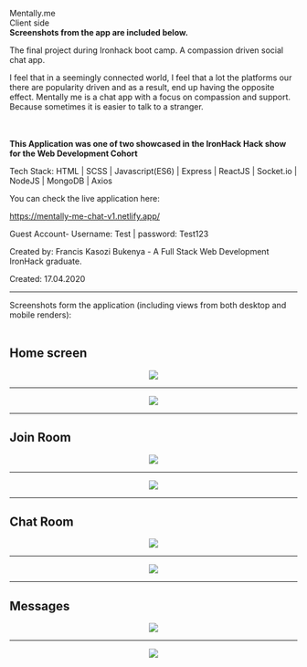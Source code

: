 Mentally.me
<br>Client side
<br><b>Screenshots from the app are included below.</b>

The final project during Ironhack boot camp. A compassion driven social chat app.

I feel that in a seemingly connected world, I feel that a lot the platforms our there are popularity driven and as a result,
end up having the opposite effect. Mentally me is a chat app with a focus on compassion and support. Because sometimes it is
easier to talk to a stranger.

<br><br><b>This Application was one of two showcased in the IronHack Hack show for the Web Development Cohort</b>

Tech Stack: HTML | SCSS | Javascript(ES6) | Express | ReactJS | Socket.io | NodeJS | MongoDB | Axios

You can check the live application here:

https://mentally-me-chat-v1.netlify.app/

Guest Account- Username: Test | password: Test123

Created by: Francis Kasozi Bukenya - A Full Stack Web Development IronHack graduate.

Created: 17.04.2020

<hr>
Screenshots form the application (including views from both desktop and mobile renders):
<br>
<br>
<h2>Home screen</h2>
<div style="display: flex; justify-content: center">
<img src="https://res.cloudinary.com/frankie-dev/image/upload/v1587915999/mentally-me-screenshots/homepage.png" />
</div>
<hr>
<div style="display: flex; justify-content: center;">
<img src="https://res.cloudinary.com/frankie-dev/image/upload/v1587915999/mentally-me-screenshots/HomeMobile.jpg" height="height: 350px;" />
</div>
<hr>
<h2>Join Room</h2>
<div style="display: flex; justify-content: center">
<img src="https://res.cloudinary.com/frankie-dev/image/upload/v1587915999/mentally-me-screenshots/joinpage.png" />
</div>
<hr>
<div style="display: flex; justify-content: center;">
<img src="https://res.cloudinary.com/frankie-dev/image/upload/v1587915999/mentally-me-screenshots/joinMobile.jpg" height="height: 350px;" />
</div>
<hr>
<h2>Chat Room</h2>
<div style="display: flex; justify-content: center">
<img src="https://res.cloudinary.com/frankie-dev/image/upload/v1587915999/mentally-me-screenshots/chatroom.png" />
</div>
<hr>
<div style="display: flex; justify-content: center;">
<img src="https://res.cloudinary.com/frankie-dev/image/upload/v1587915999/mentally-me-screenshots/chatroomMobile.jpg" height="height: 350px;" />
</div>
<hr>
<h2>Messages</h2>
<div style="display: flex; justify-content: center">
<img src="https://res.cloudinary.com/frankie-dev/image/upload/v1587915999/mentally-me-screenshots/messagesDesktop.png" />
</div>
<hr>
<div style="display: flex; justify-content: center;">
<img src="https://res.cloudinary.com/frankie-dev/image/upload/v1587916000/mentally-me-screenshots/messagesMobile.jpg" height="height: 350px;" />
</div>
